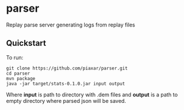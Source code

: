 # parser
Replay parse server generating logs from replay files

Quickstart
----
To run:
```$bash
git clone https://github.com/piaxar/parser.git
cd parser
mvn package
java -jar target/stats-0.1.0.jar input output

```

Where __input__ is path to directory with .dem files and __output__ is a path to empty directory where parsed json will be saved.